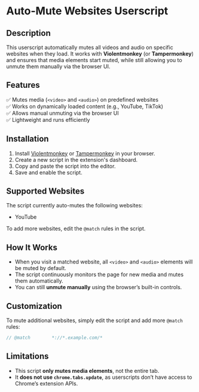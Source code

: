 # **Auto-Mute Websites Userscript**

## **Description**
This userscript automatically mutes all videos and audio on specific websites when they load. It works with **Violentmonkey** (or **Tampermonkey**) and ensures that media elements start muted, while still allowing you to unmute them manually via the browser UI.

## **Features**
✅ Mutes media (`<video>` and `<audio>`) on predefined websites  
✅ Works on dynamically loaded content (e.g., YouTube, TikTok)  
✅ Allows manual unmuting via the browser UI  
✅ Lightweight and runs efficiently  

## **Installation**
1. Install [Violentmonkey](https://violentmonkey.github.io/) or [Tampermonkey](https://www.tampermonkey.net/) in your browser.
2. Create a new script in the extension's dashboard.
3. Copy and paste the script into the editor.
4. Save and enable the script.

## **Supported Websites**
The script currently auto-mutes the following websites:
- YouTube

To add more websites, edit the `@match` rules in the script.

## **How It Works**
- When you visit a matched website, all `<video>` and `<audio>` elements will be muted by default.
- The script continuously monitors the page for new media and mutes them automatically.
- You can still **unmute manually** using the browser’s built-in controls.

## **Customization**
To mute additional websites, simply edit the script and add more `@match` rules:

```javascript
// @match        *://*.example.com/*
```

## **Limitations**
- This script **only mutes media elements**, not the entire tab.
- It **does not use `chrome.tabs.update`**, as userscripts don’t have access to Chrome’s extension APIs.

